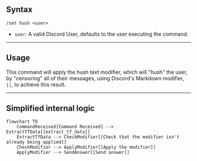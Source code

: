 ## Syntax
`/set hush <user>`

- `user`: A valid Discord User, defaults to the user executing the command.

---

## Usage
This command will apply the hush text modifier, which will "hush" the user, by
"censoring" all of their messages, using Discord's Markdown modifier, `||`, to achieve
this result.

---

## Simplified internal logic
```mermaid
flowchart TD
    CommandReceived[Command Received] --> ExtractTfData[[extract_tf_data]]
    ExtractTfData --> CheckModifier[[Check that the modifier isn't already being applied]]
    CheckModifier --> ApplyModifier[[Apply the modifier]]
    ApplyModifier --> SendAnswer[[Send answer]]
```